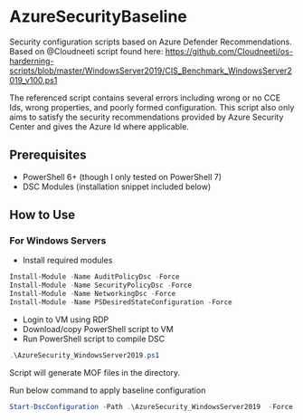 # AzureSecurityBaseline
Security configuration scripts based on Azure Defender Recommendations. Based on @Cloudneeti script found here: https://github.com/Cloudneeti/os-harderning-scripts/blob/master/WindowsServer2019/CIS_Benchmark_WindowsServer2019_v100.ps1

The referenced script contains several errors including wrong or no CCE Ids, wrong properties, and poorly formed configuration. This script also only aims to satisfy the security recommendations provided by Azure Security Center and gives the Azure Id where applicable.

## Prerequisites
- PowerShell 6+ (though I only tested on PowerShell 7)
- DSC Modules (installation snippet included below)

## How to Use
### For Windows Servers
- Install required modules
```powershell
Install-Module -Name AuditPolicyDsc -Force
Install-Module -Name SecurityPolicyDsc -Force
Install-Module -Name NetworkingDsc -Force
Install-Module -Name PSDesiredStateConfiguration -Force
```
- Login to VM using RDP
- Download/copy PowerShell script to VM
- Run PowerShell script to compile DSC
```powershell
.\AzureSecurity_WindowsServer2019.ps1
```
Script will generate MOF files in the directory.

Run below command to apply baseline configuration
```powershell
Start-DscConfiguration -Path .\AzureSecurity_WindowsServer2019  -Force -Verbose -Wait
```
